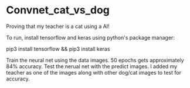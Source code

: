 # Convnet_cat_vs_dog
Proving that my teacher is a cat using a AI!

To run, install tensorflow and keras using python's package manager:

pip3 install tensorflow && pip3 install keras

Train the neural net using the data images. 50 epochs gets approximately 84% accuracy. 
Test the nerual net with the predict images. I added my teacher as one of the images along with other dog/cat images to test for accuracy.
